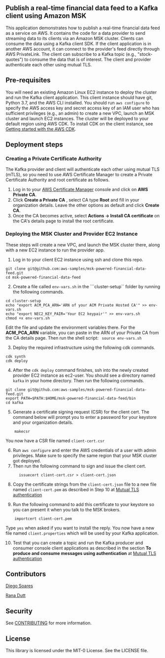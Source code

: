 ## Publish a real-time financial data feed to a Kafka client using Amazon MSK 

This application demonstrates how to publish a real-time financial data feed as a service on AWS. It contains the code for a data provider to send streaming data to its clients via an Amazon MSK cluster. Clients can consume the data using a Kafka client SDK. If the client application is in another AWS account, it can connect to the provider's feed directly through AWS PrivateLink. The client can subscribe to a Kafka topic (e.g., "stock-quotes") to consume the data that is of interest. The client and provider authenticate each other using mutual TLS.

## Pre-requisites
You will need an existing Amazon Linux EC2  instance to deploy the cluster and run the Kafka client application. This client instance should have git, Python 3.7, and the AWS CLI installed. You should run ```aws configure``` to specify the AWS access key and secret access key of an IAM user who has sufficient privileges (e.g., an admin) to create a new VPC, launch an MSK cluster and launch EC2 instances. The cluster will be deployed to your default region using AWS CDK. To install CDK on the client instance, see [Getting started with the AWS CDK](https://docs.aws.amazon.com/cdk/v2/guide/getting_started.html). 

## Deployment steps
### Creating a Private Certificate Authority 
The Kafka provider and client will authenticate each other using mutual TLS (mTLS), so you  need to use AWS Certificate Manager to create a Private Certificate Authority and root certificate as follows. 

1. Log in to your [AWS Certificate Manager](https://console.aws.amazon.com/acm) console and click on **AWS Private CA**. 
2. Click  **Create a Private CA** , select CA type **Root** and fill in your organization details. Leave the other options as default and click **Create CA**. 
3. Once the CA becomes active, select **Actions -> Install CA certificate** on the CA's details page to install the root certificate. 


### Deploying the MSK Cluster and  Provider EC2 Instance
These steps will create a new VPC, and launch the MSK cluster there, along with a new EC2 instance to run the provider app. 

1. Log in to your client EC2 instance using ssh and clone this repo. 
```
git clone git@github.com:aws-samples/msk-powered-financial-data-feed.git
cd msk-powered-financial-data-feed
``` 
2. Create a file called ```env-vars.sh``` in the ```cluster-setup`` folder by running the following commands. 
```
cd cluster-setup
echo "export ACM_PCA_ARN='ARN of your ACM Private Hosted CA'" >> env-vars.sh
echo "export NEC2_KEY_PAIR='Your EC2 keypair'" >> env-vars.sh
chmod +x env-vars.sh
```
Edit the file and update the environment variables there. For the **ACM_PCA_ARN** variable, you can paste in the ARN of your Private CA from
the CA details page. Then run the shell script: ``` source env-vars.sh``` 

3. Deploy the required infrastructure using the following cdk commands. 
```
cdk synth
cdk deploy
```
4. After the ```cdk deploy``` command finishes, ssh into the newly created provider EC2 instance as ec2-user. You should see a directory named ```kafka``` in your home directory. Then run the following commands.

```
git clone git@github.com:aws-samples/msk-powered-financial-data-feed.git
export PATH=$PATH:$HOME/msk-powered-financial-data-feed/bin 
cd kafka
```
5. Generate a certificate signing request (CSR) for the client cert.  The command below will prompt you to enter a password for your keystore and your organization details. 
```
    makecsr
```
You now have a CSR file named ```client-cert.csr```

6. Run ```aws configure``` and enter the AWS credentials of a user with admin privileges. Make sure to specify the same region that your MSK cluster got deployed. 
7. Then run the following command to sign and issue the client cert.
```
      issuecert client-cert.csr > client-cert.json 
```
8. Copy the certificate strings from the ```client-cert.json``` file to a new file named ```client-cert.pem``` as described in Step 10 at [Mutual TLS authentication](https://docs.aws.amazon.com/msk/latest/developerguide/msk-authentication.html) 

9. Run the following command to add this certificate to your keystore so you can present it when you talk to the MSK brokers.
```
    importcert client-cert.pem
```
   Type ```yes``` when asked if you want to install the reply. You now have a new file named ```client.properties``` which will be used by your Kafka application. 

10. Test that you can create a  topic and run the Kafka producer and consumer console client applications as described in the section **To produce and consume messages using authentication** at [Mutual TLS authentication](https://docs.aws.amazon.com/msk/latest/developerguide/msk-authentication.html)  
 
## Contributors

[Diego Soares](https://www.linkedin.com/in/diegogsoares/)

[Rana Dutt](https://www.linkedin.com/in/ranadutt/)

## Security

See [CONTRIBUTING](CONTRIBUTING.md#security-issue-notifications) for more information.

## License

This library is licensed under the MIT-0 License. See the LICENSE file.
